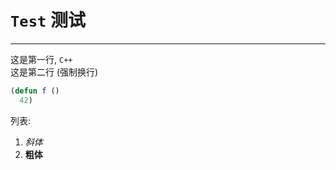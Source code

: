 # `Test` 测试

___

这是第一行, `C++`<br>这是第二行 (强制换行)

```commonlisp
(defun f ()
  42)
```

列表:

1. *斜体*
2. **粗体**
